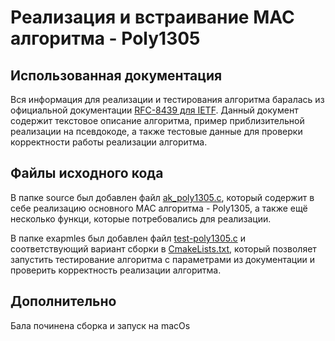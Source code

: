 # Реализация и встраивание MAC алгоритма - Poly1305

## Использованная документация

Вся информация для реализации и тестирования алгоритма баралась из официальной
документации [RFC-8439 для IETF](https://tools.ietf.org/html/rfc8439). Данный документ содержит текстовое описание
алгоритма, пример приблизительной реализации на псевдокоде, а также тестовые данные для проверки корректности работы
реализации алгоритма.

## Файлы исходного кода

В папке source был добавлен файл [ak_poly1305.c](source/ak_poly1305.c), который содержит в себе реализацию основного MAC
алгоритма - Poly1305, а также ещё несколько функци, которые потребовались для реализации.

В папке exapmles был добавлен файл [test-poly1305.c](examples/test-poly1305.c)
и соответствующий вариант сборки в [CmakeLists.txt](CMakeLists.txt), который позволяет запустить тестирование алгоритма
с параметрами из документации и проверить корректность реализации алгоритма.

## Дополнительно

Бала починена сборка и запуск на macOs 